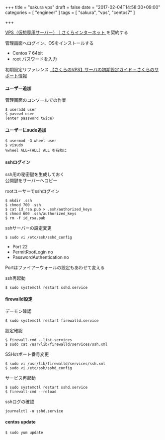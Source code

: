 +++
title = "sakura vps"
draft = false
date = "2017-02-04T14:58:30+09:00"
categories = [ "engineer" ]
tags = [ "sakura", "vps", "centos7" ]

+++

[VPS（仮想専用サーバー）｜さくらインターネット ](http://vps.sakura.ad.jp/)
を契約する

管理画面へログイン、OSをインストールする

- Centos 7 64bit
- root パスワードを入力

初期設定リファレンス [【さくらのVPS】サーバの初期設定ガイド – さくらのサポート情報](https://help.sakura.ad.jp/hc/ja/articles/206208181)


#### ユーザー追加

管理画面のコンソールでの作業  

```
$ useradd user
$ passwd user
(enter password twice)
```

#### ユーザーにsudo追加

```
$ usermod -G wheel user
$ visudo
%wheel ALL=(ALL) ALL を有効に
```

#### sshログイン

ssh用の秘密鍵を生成しておく  
公開鍵をサーバーへコピー  

rootユーサーでsshログイン  

```
$ mkdir .ssh
$ chmod 700 .ssh
$ cat id_rsa.pub > .ssh/authorized_keys
$ chmod 600 .ssh/authorized_keys
$ rm -f id_rsa.pub
```

sshサーバーの設定変更

```
$ sudo vi /etc/ssh/sshd_config
```

- Port 22
- PermitRootLogin no
- PasswordAuthentication no

Portはファイアーウォールの設定もあわせて変える

ssh再起動

```
$ sudo systemctl restart sshd.service
```

#### firewalld設定

デーモン確認

```
$ sudo systemctl restart firewalld.service
```

設定確認

```
$ firewall-cmd --list-services
$ sudo cat /usr/lib/firewalld/services/ssh.xml
```

SSHのポート番号変更

```
$ sudo vi /usr/lib/firewalld/services/ssh.xml
$ sudo vi /etc/ssh/sshd_config
```

サービス再起動

```
$ sudo systemctl restart sshd.service
$ firewall-cmd --reload
```

sshログの確認

```
journalctl -u sshd.service
```

#### centos update

```
$ sudo yum update
```





